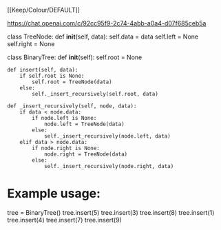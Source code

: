 [[Keep/Colour/DEFAULT]] 

https://chat.openai.com/c/92cc95f9-2c74-4abb-a0a4-d07f685ceb5a

class TreeNode:
    def __init__(self, data):
        self.data = data
        self.left = None
        self.right = None

class BinaryTree:
    def __init__(self):
        self.root = None

    def insert(self, data):
        if self.root is None:
            self.root = TreeNode(data)
        else:
            self._insert_recursively(self.root, data)

    def _insert_recursively(self, node, data):
        if data < node.data:
            if node.left is None:
                node.left = TreeNode(data)
            else:
                self._insert_recursively(node.left, data)
        elif data > node.data:
            if node.right is None:
                node.right = TreeNode(data)
            else:
                self._insert_recursively(node.right, data)

# Example usage:
tree = BinaryTree()
tree.insert(5)
tree.insert(3)
tree.insert(8)
tree.insert(1)
tree.insert(4)
tree.insert(7)
tree.insert(9)

